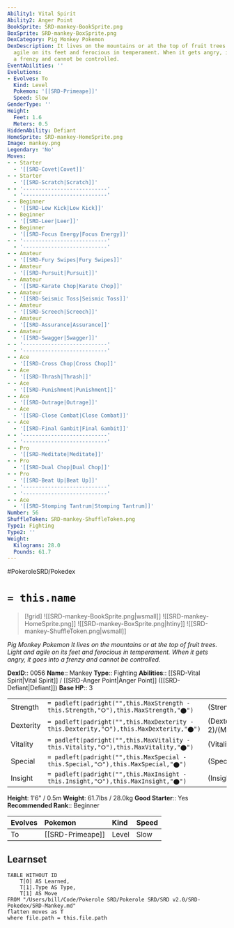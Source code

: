 ```yaml
---
Ability1: Vital Spirit
Ability2: Anger Point
BookSprite: SRD-mankey-BookSprite.png
BoxSprite: SRD-mankey-BoxSprite.png
DexCategory: Pig Monkey Pokemon
DexDescription: It lives on the mountains or at the top of fruit trees. Light and
  agile on its feet and ferocious in temperament. When it gets angry, it goes into
  a frenzy and cannot be controlled.
EventAbilities: ''
Evolutions:
- Evolves: To
  Kind: Level
  Pokemon: '[[SRD-Primeape]]'
  Speed: Slow
GenderType: ''
Height:
  Feet: 1.6
  Meters: 0.5
HiddenAbility: Defiant
HomeSprite: SRD-mankey-HomeSprite.png
Image: mankey.png
Legendary: 'No'
Moves:
- - Starter
  - '[[SRD-Covet|Covet]]'
- - Starter
  - '[[SRD-Scratch|Scratch]]'
- - '---------------------------'
  - '---------------------------'
- - Beginner
  - '[[SRD-Low Kick|Low Kick]]'
- - Beginner
  - '[[SRD-Leer|Leer]]'
- - Beginner
  - '[[SRD-Focus Energy|Focus Energy]]'
- - '---------------------------'
  - '---------------------------'
- - Amateur
  - '[[SRD-Fury Swipes|Fury Swipes]]'
- - Amateur
  - '[[SRD-Pursuit|Pursuit]]'
- - Amateur
  - '[[SRD-Karate Chop|Karate Chop]]'
- - Amateur
  - '[[SRD-Seismic Toss|Seismic Toss]]'
- - Amateur
  - '[[SRD-Screech|Screech]]'
- - Amateur
  - '[[SRD-Assurance|Assurance]]'
- - Amateur
  - '[[SRD-Swagger|Swagger]]'
- - '---------------------------'
  - '---------------------------'
- - Ace
  - '[[SRD-Cross Chop|Cross Chop]]'
- - Ace
  - '[[SRD-Thrash|Thrash]]'
- - Ace
  - '[[SRD-Punishment|Punishment]]'
- - Ace
  - '[[SRD-Outrage|Outrage]]'
- - Ace
  - '[[SRD-Close Combat|Close Combat]]'
- - Ace
  - '[[SRD-Final Gambit|Final Gambit]]'
- - '---------------------------'
  - '---------------------------'
- - Pro
  - '[[SRD-Meditate|Meditate]]'
- - Pro
  - '[[SRD-Dual Chop|Dual Chop]]'
- - Pro
  - '[[SRD-Beat Up|Beat Up]]'
- - '---------------------------'
  - '---------------------------'
- - Ace
  - '[[SRD-Stomping Tantrum|Stomping Tantrum]]'
Number: 56
ShuffleToken: SRD-mankey-ShuffleToken.png
Type1: Fighting
Type2: ''
Weight:
  Kilograms: 28.0
  Pounds: 61.7
---
```


#PokeroleSRD/Pokedex

# `= this.name`

> [!grid]
> ![[SRD-mankey-BookSprite.png|wsmall]]
> ![[SRD-mankey-HomeSprite.png]]
> ![[SRD-mankey-BoxSprite.png|htiny]]
> ![[SRD-mankey-ShuffleToken.png|wsmall]]


*Pig Monkey Pokemon*
*It lives on the mountains or at the top of fruit trees. Light and agile on its feet and ferocious in temperament. When it gets angry, it goes into a frenzy and cannot be controlled.*

**DexID**:: 0056
**Name**:: Mankey
**Type**:: Fighting
**Abilities**:: [[SRD-Vital Spirit|Vital Spirit]] / [[SRD-Anger Point|Anger Point]] ([[SRD-Defiant|Defiant]])
**Base HP**:: 3

|           |                                                                                        |                                          |
| --------- | -------------------------------------------------------------------------------------- | ---------------------------------------- |
| Strength  | `= padleft(padright("",this.MaxStrength - this.Strength,"⭘"),this.MaxStrength,"⬤")`    | (Strength::2)/(MaxStrength::5)   |
| Dexterity | `= padleft(padright("",this.MaxDexterity - this.Dexterity,"⭘"),this.MaxDexterity,"⬤")` | (Dexterity:: 2)/(MaxDexterity::5) |
| Vitality  | `= padleft(padright("",this.MaxVitality - this.Vitality,"⭘"),this.MaxVitality,"⬤")`    | (Vitality::1)/(MaxVitality::3)   |
| Special   | `= padleft(padright("",this.MaxSpecial - this.Special,"⭘"),this.MaxSpecial,"⬤")`       | (Special::1)/(MaxSpecial::3)     |
| Insight   | `= padleft(padright("",this.MaxInsight - this.Insight,"⭘"),this.MaxInsight,"⬤")`       | (Insight::2)/(MaxInsight::4)     |

**Height**: 1'6" / 0.5m
**Weight**: 61.7lbs / 28.0kg
**Good Starter**:: Yes
**Recommended Rank**:: Beginner

| Evolves   | Pokemon          | Kind   | Speed   |
|:----------|:-----------------|:-------|:--------|
| To        | [[SRD-Primeape]] | Level  | Slow    |

## Learnset

```dataview
TABLE WITHOUT ID
    T[0] AS Learned,
    T[1].Type AS Type,
    T[1] AS Move
FROM "/Users/bill/Code/Pokerole SRD/Pokerole SRD/SRD v2.0/SRD-Pokedex/SRD-Mankey.md"
flatten moves as T
where file.path = this.file.path
```

